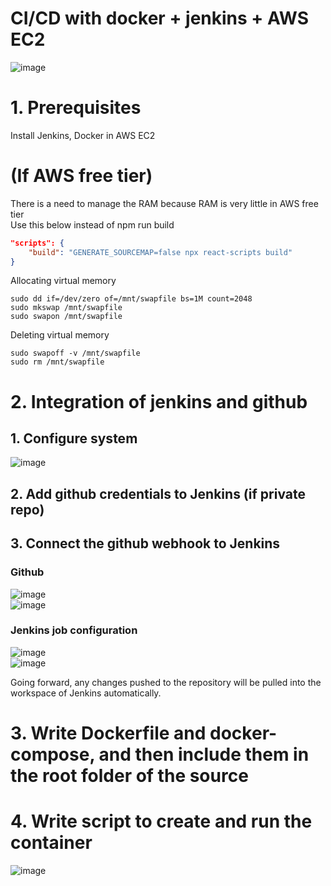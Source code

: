 # CI/CD with docker + jenkins + AWS EC2
![image](https://github.com/vacu9708/Tools-etc/assets/67142421/8c279e5c-9ad0-45b9-8656-683fe773d7b9)

# 1. Prerequisites
Install Jenkins, Docker in AWS EC2

# (If AWS free tier)
There is a need to manage the RAM because RAM is very little in AWS free tier<br>
Use this below instead of npm run build
~~~json
"scripts": {
    "build": "GENERATE_SOURCEMAP=false npx react-scripts build"
}
~~~
Allocating virtual memory
~~~
sudo dd if=/dev/zero of=/mnt/swapfile bs=1M count=2048
sudo mkswap /mnt/swapfile
sudo swapon /mnt/swapfile
~~~
Deleting virtual memory
~~~
sudo swapoff -v /mnt/swapfile
sudo rm /mnt/swapfile
~~~

# 2. Integration of jenkins and github
## 1. Configure system
![image](https://github.com/vacu9708/Tools-etc/assets/67142421/9634b5a8-10b3-459b-be11-3b6e752347c3)

## 2. Add github credentials to Jenkins (if private repo)

## 3. Connect the github webhook to Jenkins
### Github
![image](https://user-images.githubusercontent.com/67142421/236819817-cc44373c-91cd-4267-9ced-274b5966f210.png)<br>
![image](https://user-images.githubusercontent.com/67142421/236820133-010056e3-91d1-4f25-bd56-817282f1c786.png)<br>
### Jenkins job configuration
![image](https://github.com/vacu9708/Tools-etc/assets/67142421/636e7a6a-0ff6-45b1-988f-20ec71319ecb)<br>
![image](https://user-images.githubusercontent.com/67142421/236828541-483c5b40-2caa-466e-86f2-d9a7648c8a2a.png)<br>

Going forward, any changes pushed to the repository will be pulled into the workspace of Jenkins automatically.

# 3. Write Dockerfile and docker-compose, and then include them in the root folder of the source

# 4. Write script to create and run the container
![image](https://github.com/vacu9708/Tools-etc/assets/67142421/784cc11b-3bd4-4576-90a5-91e7a597bd04)
